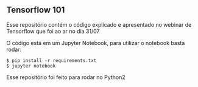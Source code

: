 Tensorflow 101
-
Esse repositório contém o código explicado e apresentado no webinar de Tensorflow que foi ao ar no dia 31/07

O código está em um Jupyter Notebook, para utilizar o notebook basta rodar:
    
    $ pip install -r requirements.txt
    $ jupyter notebook
    
Esse repositório foi feito para rodar no Python2
